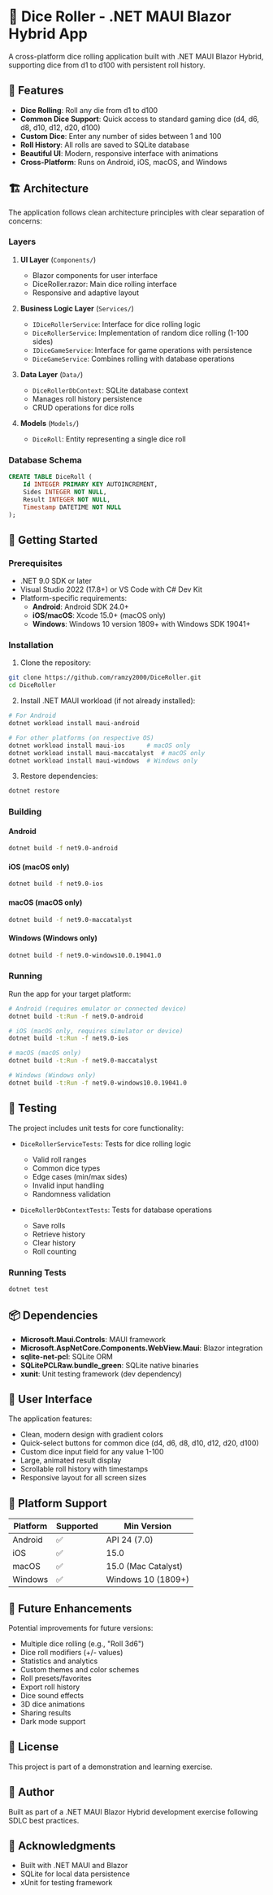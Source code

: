 # 🎲 Dice Roller - .NET MAUI Blazor Hybrid App

A cross-platform dice rolling application built with .NET MAUI Blazor Hybrid, supporting dice from d1 to d100 with persistent roll history.

## 🌟 Features

- **Dice Rolling**: Roll any die from d1 to d100
- **Common Dice Support**: Quick access to standard gaming dice (d4, d6, d8, d10, d12, d20, d100)
- **Custom Dice**: Enter any number of sides between 1 and 100
- **Roll History**: All rolls are saved to SQLite database
- **Beautiful UI**: Modern, responsive interface with animations
- **Cross-Platform**: Runs on Android, iOS, macOS, and Windows

## 🏗️ Architecture

The application follows clean architecture principles with clear separation of concerns:

### Layers

1. **UI Layer** (`Components/`)
   - Blazor components for user interface
   - DiceRoller.razor: Main dice rolling interface
   - Responsive and adaptive layout

2. **Business Logic Layer** (`Services/`)
   - `IDiceRollerService`: Interface for dice rolling logic
   - `DiceRollerService`: Implementation of random dice rolling (1-100 sides)
   - `IDiceGameService`: Interface for game operations with persistence
   - `DiceGameService`: Combines rolling with database operations

3. **Data Layer** (`Data/`)
   - `DiceRollerDbContext`: SQLite database context
   - Manages roll history persistence
   - CRUD operations for dice rolls

4. **Models** (`Models/`)
   - `DiceRoll`: Entity representing a single dice roll

### Database Schema

```sql
CREATE TABLE DiceRoll (
    Id INTEGER PRIMARY KEY AUTOINCREMENT,
    Sides INTEGER NOT NULL,
    Result INTEGER NOT NULL,
    Timestamp DATETIME NOT NULL
);
```

## 🚀 Getting Started

### Prerequisites

- .NET 9.0 SDK or later
- Visual Studio 2022 (17.8+) or VS Code with C# Dev Kit
- Platform-specific requirements:
  - **Android**: Android SDK 24.0+
  - **iOS/macOS**: Xcode 15.0+ (macOS only)
  - **Windows**: Windows 10 version 1809+ with Windows SDK 19041+

### Installation

1. Clone the repository:
```bash
git clone https://github.com/ramzy2000/DiceRoller.git
cd DiceRoller
```

2. Install .NET MAUI workload (if not already installed):
```bash
# For Android
dotnet workload install maui-android

# For other platforms (on respective OS)
dotnet workload install maui-ios      # macOS only
dotnet workload install maui-maccatalyst  # macOS only
dotnet workload install maui-windows  # Windows only
```

3. Restore dependencies:
```bash
dotnet restore
```

### Building

#### Android
```bash
dotnet build -f net9.0-android
```

#### iOS (macOS only)
```bash
dotnet build -f net9.0-ios
```

#### macOS (macOS only)
```bash
dotnet build -f net9.0-maccatalyst
```

#### Windows (Windows only)
```bash
dotnet build -f net9.0-windows10.0.19041.0
```

### Running

Run the app for your target platform:

```bash
# Android (requires emulator or connected device)
dotnet build -t:Run -f net9.0-android

# iOS (macOS only, requires simulator or device)
dotnet build -t:Run -f net9.0-ios

# macOS (macOS only)
dotnet build -t:Run -f net9.0-maccatalyst

# Windows (Windows only)
dotnet build -t:Run -f net9.0-windows10.0.19041.0
```

## 🧪 Testing

The project includes unit tests for core functionality:

- `DiceRollerServiceTests`: Tests for dice rolling logic
  - Valid roll ranges
  - Common dice types
  - Edge cases (min/max sides)
  - Invalid input handling
  - Randomness validation

- `DiceRollerDbContextTests`: Tests for database operations
  - Save rolls
  - Retrieve history
  - Clear history
  - Roll counting

### Running Tests

```bash
dotnet test
```

## 📦 Dependencies

- **Microsoft.Maui.Controls**: MAUI framework
- **Microsoft.AspNetCore.Components.WebView.Maui**: Blazor integration
- **sqlite-net-pcl**: SQLite ORM
- **SQLitePCLRaw.bundle_green**: SQLite native binaries
- **xunit**: Unit testing framework (dev dependency)

## 🎨 User Interface

The application features:
- Clean, modern design with gradient colors
- Quick-select buttons for common dice (d4, d6, d8, d10, d12, d20, d100)
- Custom dice input field for any value 1-100
- Large, animated result display
- Scrollable roll history with timestamps
- Responsive layout for all screen sizes

## 📱 Platform Support

| Platform | Supported | Min Version |
|----------|-----------|-------------|
| Android  | ✅ | API 24 (7.0) |
| iOS      | ✅ | 15.0 |
| macOS    | ✅ | 15.0 (Mac Catalyst) |
| Windows  | ✅ | Windows 10 (1809+) |

## 🔮 Future Enhancements

Potential improvements for future versions:
- Multiple dice rolling (e.g., "Roll 3d6")
- Dice roll modifiers (+/-  values)
- Statistics and analytics
- Custom themes and color schemes
- Roll presets/favorites
- Export roll history
- Dice sound effects
- 3D dice animations
- Sharing results
- Dark mode support

## 📄 License

This project is part of a demonstration and learning exercise.

## 👤 Author

Built as part of a .NET MAUI Blazor Hybrid development exercise following SDLC best practices.

## 🙏 Acknowledgments

- Built with .NET MAUI and Blazor
- SQLite for local data persistence
- xUnit for testing framework

